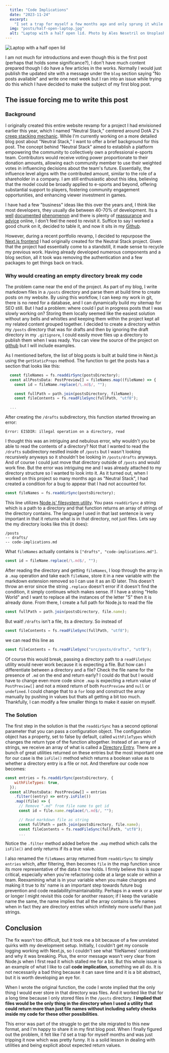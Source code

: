 ```yaml
---
  title: "Code Implications"
  date: "2023-11-24"
  excerpt:
    "I set a trap for myself a few months ago and only sprung it while getting this website up and running. Code we write can have implications and unintended consequences if we are not careful."
  img: "posts/half-open-laptop.jpg"
  alt: "Laptop with a half open lid. Photo by Ales Nesetril on Unsplash"
---
```


![Laptop with a half open lid](/images/posts/half-open-laptop.jpg)

I am not much for introductions and even though this is the first post (perhaps that holds some significance?), I don't have much content prepared though I do have a few articles in the works. Normally I would just publish the updated site with a message under the `blog` section saying "No posts available" and write one next week but I ran into an issue while trying do this which I have decided to make the subject of my first blog post.

## The issue forcing me to write this post

### Background

I originally created this entire website revamp for a project I had envisioned earlier this year, which I named "Neutral Stack," centered around DotA 2's [creep stacking mechanic](https://dota2.fandom.com/wiki/Creep_Stacking). While I'm currently working on a more detailed blog post about "Neutral Stack," I want to offer a brief background for this post. The concept behind "Neutral Stack" aimed to establish a platform empowering the community to collectively own a professional e-sports team. Contributors would receive voting power proportionate to their donation amounts, allowing each community member to use their weighted votes in influencing decisions about the team's future. Essentially, the influence level aligns with the contributed amount, similar to the role of a shareholder in a company. I am still enthusiastic about this idea, believing that the model could be broadly applied to e-sports and beyond, offering substantial support to players, fostering community engagement opportunities, and enhancing viewer investment in games.

I have had a few "business" ideas like this over the years and, I think like most developers, they usually die between 40-70% of development. Its a [well](https://www.reddit.com/r/gamedev/comments/10wvojn/how_common_is_the_issue_of_developers_abandoning/) [documented](https://www.quora.com/Is-it-normal-to-quit-projects-without-fully-completing-them-I-m-a-junior-developer-and-I-have-this-habit-of-starting-projects-and-not-fully-finishing-them-before-moving-on-Is-this-a-bad-idea) [phenomenon](https://dev.to/inspirezone/are-you-guilty-of-abandoning-your-side-projects-170f) and there is plenty of [reassurance](https://medium.com/the-tiny-wisdom/its-okay-to-leave-side-projects-unfinished-5570a06495b) and [advice](https://news.ycombinator.com/item?id=16820478) online, I don't feel the need to revisit it. Suffice to say I worked a good chunk on it, decided to table it, and now it sits in my [Github](https://github.com/riderjensen).

However, during a recent portfolio revamp, I decided to repurpose the [Next.js frontend](<(https://github.com/riderjensen/voting-nextjs)>) I had originally created for the Neutral Stack project. Given that the project had essentially come to a standstill, it made sense to recycle my previous work. Having already developed numerous components and a blog section, all it took was removing the authentication and a few packages to get things back on track.

### Why would creating an empty directory break my code

The problem came near the end of the project. As part of my blog, I write markdown files in a `/posts` directory and parse them at build time to create posts on my website. By using this workflow, I can keep my work in git, there is no need for a database, and I can dynamically build my sitemap for SEO still. But I had a problem: where could I put in progress posts that I was slowly working on? Storing them locally seemed like the easiest solution without any bells and whistles and keeping them within the project kept all my related content grouped together. I decided to create a directory within my `/posts` directory that was for drafts and then by ignoring the draft directory in my `.gitignore`, I could easily move files up a directory to publish them when I was ready. You can view the source of the project on [github](https://github.com/riderjensen/personal-site) but I will include examples.

As I mentioned before, the list of blog posts is built at build time in Next.js using the `getStaticProps` method. The function to get the posts has a section that looks like this:

```javascript
  const fileNames = fs.readdirSync(postsDirectory);
  const allPostsData: PostPreview[] = fileNames.map((fileName) => {
    const id = fileName.replace(/\.md$/, "");

    const fullPath = path.join(postsDirectory, fileName);
    const fileContents = fs.readFileSync(fullPath, "utf8");

  ...
```

After creating the `/drafts` subdirectory, this function started throwing an error:

```
Error: EISDIR: illegal operation on a directory, read
```

I thought this was an intriguing and nebulous error, why wouldn't you be able to read the contents of a directory? Not that I wanted to read the `/drafts` subdirectory nestled inside of `/posts` but I wasn't looking recursively anyways so it shouldn't be looking in `/posts/drafts` anyways. And of course I could just move that directory outside of `/posts` and would work fine. But the error was intriguing me and I was already attached to my directory structure so I wanted to look into it. As it turned out, when I worked on this project so many months ago as "Neutral Stack", I had created a condition for a bug to appear that I had not accounted for.

```javascript
const fileNames = fs.readdirSync(postsDirectory);
```

This line utilizes [Node.js' filesystem utility](https://nodejs.org/api/fs.html#fsreaddirsyncpath-options). You pass `readdirSync` a string which is a path to a directory and that function returns an array of strings of the directory contains. The language I used in that last sentence is very important in that it returns what is in that directory, not just files. Lets say the my directory looks like this (it does):

```
/posts
-- drafts/
-- code-implications.md
```

What `fileNames` actually contains is `["drafts", "code-implications.md"]`.

```javascript
const id = fileName.replace(/\.md$/, "");
```

After reading the directory and getting `fileNames`, I loop through the array in a `.map` operation and take each `fileName`, store it in a new variable with the markdown extension removed so I can use it as an ID later. This doesn't throw an error since the string `.replace` doesn't error if it doesn't find the condition, it simply continues which makes sense. If I have a string "Hello World" and I want to replace all the instances of the letter "S" then it is already done. From there, I create a full path for Node.js to read the file

```javascript
const fullPath = path.join(postsDirectory, file.name);
```

But wait! `/drafts` isn't a file, its a directory. So instead of

```javascript
const fileContents = fs.readFileSync(fullPath, "utf8");
```

we can read this line as

```javascript
const fileContents = fs.readFileSync("src/posts/drafts", "utf8");
```

Of course this would break, passing a directory path to a `readFileSync` utility would never work because it is expecting a file. But how can I differentiate between a directory and a file? Check the file name for the presence of `.md` on the end and return early? I could do that but I would have to change even more code since `.map` is expecting a return value of `PostPreview[]` and not a mixed return of both `PostPreview` and `null` or `undefined`. I could change that to a `for` loop and construct the array manually by pushing in values but thats all getting a bit too much. Thankfully, I can modify a few smaller things to make it easier on myself.

### The Solution

The first step in the solution is that the `readdirSync` has a second optional parameter that you can pass a configuration object. The configuration object has a property, set to false by default, called `withFileTypes` which changes the return type of the function altogether. Instead of an array of strings, we receive an array of what is called a [Directory Entry](https://nodejs.org/api/fs.html#class-fsdirent). There are a bunch of great utilities returned on these entries but the most important one for our case is the `isFile()` method which returns a boolean value as to whether a directory entry is a file or not. And therefore our code now becomes:

```javascript
const entries = fs.readdirSync(postsDirectory, {
    withFileTypes: true,
  });
  const allPostsData: PostPreview[] = entries
    .filter((entry) => entry.isFile())
    .map((file) => {
      // Remove ".md" from file name to get id
      const id = file.name.replace(/\.md$/, "");

      // Read markdown file as string
      const fullPath = path.join(postsDirectory, file.name);
      const fileContents = fs.readFileSync(fullPath, "utf8");
      ...
```

Notice the `.filter` method added before the `.map` method which calls the `isFile()` and only returns if its a true value.

I also renamed the `fileNames` array returned from `readdirSync` to simply `entries` which, after filtering, then becomes `file` in the map function since its more representative of the data it now holds. I firmly believe this is super critical, especially when you're refactoring code at a large scale or within a team. Reexamining what is in your variable when you make changes and making it true to its' name is an important step towards future bug prevention and code readability/maintainability. Perhaps in a week or a year or longer I might revisit this code for another reason; if I keep the variable name the same, the name implies that all the array contains is file names when in fact they are directory entries which infinitely more useful than just strings.

## Conclusion

The fix wasn't too difficult, but it took me a bit because of a few unrelated quirks with my development setup. Initially, I couldn't get my console logging working with Next.js, so I couldn't see what 'fileNames' contained and why it was breaking. Plus, the error message wasn't very clear from Node.js when I first read it which stalled me for a bit. But this whole issue is an example of what I like to call **code implication**, something we all do. It is not necessarily a bad thing because it can save time and it is a bit abstract, but it is worth developing an eye for.

When I wrote the original function, the code I wrote implied that the only thing I would ever store in that directory was files. And it worked like that for a long time because I only stored files in the `/posts` directory. **I implied that files would be the only thing in the directory when I used a utility that could return more than just file names without including safety checks inside my code for these other possibilities**.

This error was part of the struggle to get the site migrated to this new format, and I'm happy to share it in my first blog post. When I finally figured out the problem, it felt like I'd set a trap for myself months and was just tripping it now which was pretty funny. It is a solid lesson in dealing with utilities and being explicit about expected return values.
